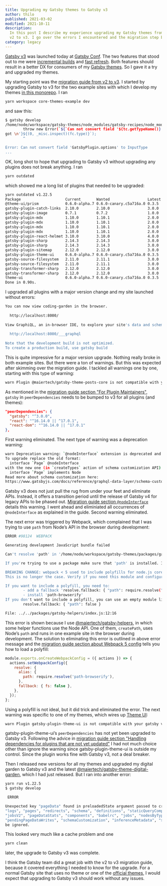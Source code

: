 ```yaml
---
title: Upgrading my Gatsby themes to Gatsby v3
author: thilo
published: 2021-03-02
modified: 2021-10-11
description:
  In this post I describe my experience upgrading my Gatsby themes from Gatsby
  v2 to v3. I go over the errors I encountered and the migration step by step.
category: legacy
---
```


<script context="module">
  export const prerender = true;
</script>

[Gatsby v3](https://www.gatsbyjs.com/docs/reference/release-notes/v3.0/) was
launched today at [Gatsby Conf](https://gatsbyconf.com/). The two features that
stood out to me were
[incremental builds](https://www.gatsbyjs.com/docs/reference/release-notes/v3.0/#incremental-builds-in-oss)
and
[fast refresh](https://www.gatsbyjs.com/docs/reference/release-notes/v3.0/#fast-refresh).
Both features should result in a better DX for consumers of my
[Gatsby themes](https://github.com/maiertech/gatsby-themes). So I gave it a try
and upgraded my themes.

My starting point was the
[migration guide from v2 to v3](https://www.gatsbyjs.com/docs/reference/release-notes/migrating-from-v2-to-v3/).
I started by upgrading Gatsby to v3 for the two example sites with which I
develop my themes
[in this monorepo](https://github.com/maiertech/gatsby-themes). I ran

```bash
yarn workspace core-themes-example dev
```

and saw this:

```bash
$ gatsby develop
/home/node/workspace/gatsby-themes/node_modules/gatsby-recipes/node_modules/graphql-compose/lib/utils/toInputType.js:100
        throw new Error(`${`Can not convert field '${tc.getTypeName()}.${fieldName}' to InputType` + '\nIt should be ObjectType or InterfaceType, but
got \n'}${(0, _misc.inspect)(fc.type)}`);
        ^

Error: Can not convert field 'GatsbyPlugin.options' to InputType
...
```

OK, long shot to hope that upgrading to Gatsby v3 without upgrading any plugins
does not break anything. I ran

```bash
yarn outdated
```

which showed me a long list of plugins that needed to be upgraded:

```bash
yarn outdated v1.22.5
Package                    Current       Wanted                 Latest Workspace                              Package Type    URL
@theme-ui/prism            0.6.0-alpha.7 0.6.0-canary.c5a716a.0 0.3.5  @maiertech/gatsby-theme-theme-ui       dependencies    https://github.com/system-ui/theme-ui#readme
gatsby-plugin-catch-links  2.10.0        2.10.0                 3.0.0  @maiertech/gatsby-theme-theme-ui       dependencies    https://github.com/gatsbyjs/gatsby/tree/master/packages/gatsby-plugin-catch-links#readme
gatsby-plugin-image        0.7.1         0.7.2                  1.0.0  @maiertech/gatsby-theme-digital-garden dependencies    https://github.com/gatsbyjs/gatsby/tree/master/packages/gatsby-plugin-image#readme
gatsby-plugin-mdx          1.10.0        1.10.1                 2.0.0  core-themes-example                    dependencies    https://github.com/gatsbyjs/gatsby/tree/master/packages/gatsby-plugin-mdx#readme
gatsby-plugin-mdx          1.10.0        1.10.1                 2.0.0  @maiertech/gatsby-theme-digital-garden dependencies    https://github.com/gatsbyjs/gatsby/tree/master/packages/gatsby-plugin-mdx#readme
gatsby-plugin-mdx          1.10.0        1.10.1                 2.0.0  @maiertech/gatsby-theme-pages-core     dependencies    https://github.com/gatsbyjs/gatsby/tree/master/packages/gatsby-plugin-mdx#readme
gatsby-plugin-mdx          1.10.0        1.10.1                 2.0.0  @maiertech/gatsby-theme-posts-core     dependencies    https://github.com/gatsbyjs/gatsby/tree/master/packages/gatsby-plugin-mdx#readme
gatsby-plugin-react-helmet 3.10.0        3.10.0                 4.0.0  @maiertech/gatsby-theme-base           dependencies    https://github.com/gatsbyjs/gatsby/tree/master/packages/gatsby-plugin-react-helmet#readme
gatsby-plugin-sharp        2.14.3        2.14.3                 3.0.0  @maiertech/gatsby-theme-pages-core     dependencies    https://github.com/gatsbyjs/gatsby/tree/master/packages/gatsby-plugin-sharp#readme
gatsby-plugin-sharp        2.14.3        2.14.3                 3.0.0  @maiertech/gatsby-theme-posts-core     dependencies    https://github.com/gatsbyjs/gatsby/tree/master/packages/gatsby-plugin-sharp#readme
gatsby-plugin-sitemap      2.12.0        2.12.0                 3.0.0  @maiertech/gatsby-theme-digital-garden dependencies    https://github.com/gatsbyjs/gatsby/tree/master/packages/gatsby-plugin-sitemap#readme
gatsby-plugin-theme-ui     0.6.0-alpha.7 0.6.0-canary.c5a716a.0 0.3.5  @maiertech/gatsby-theme-theme-ui       dependencies    https://github.com/system-ui/theme-ui#readme
gatsby-source-filesystem   2.11.0        2.11.1                 3.0.0  @maiertech/gatsby-theme-pages-core     dependencies    https://github.com/gatsbyjs/gatsby/tree/master/packages/gatsby-source-filesystem#readme
gatsby-source-filesystem   2.11.0        2.11.1                 3.0.0  @maiertech/gatsby-theme-posts-core     dependencies    https://github.com/gatsbyjs/gatsby/tree/master/packages/gatsby-source-filesystem#readme
gatsby-transformer-sharp   2.12.0        2.12.0                 3.0.0  @maiertech/gatsby-theme-pages-core     dependencies    https://github.com/gatsbyjs/gatsby/tree/master/packages/gatsby-transformer-sharp#readme
gatsby-transformer-sharp   2.12.0        2.12.0                 3.0.0  @maiertech/gatsby-theme-posts-core     dependencies    https://github.com/gatsbyjs/gatsby/tree/master/packages/gatsby-transformer-sharp#readme
theme-ui                   0.6.0-alpha.7 0.6.0-canary.c5a716a.0 0.3.5  @maiertech/gatsby-theme-theme-ui       dependencies    https://github.com/system-ui/theme-ui#readme
Done in 0.90s.
```

I upgraded all plugins with a major version change and my site launched without
errors:

```bash
You can now view coding-garden in the browser.
⠀
  http://localhost:8000/
⠀
View GraphiQL, an in-browser IDE, to explore your site's data and schema
⠀
  http://localhost:8000/___graphql
⠀
Note that the development build is not optimized.
To create a production build, use gatsby build
```

This is quite impressive for a major version upgrade. Nothing really broke in
both example sites. But there were a ton of warnings. But this was expected
after skimming over the migration guide. I tackled all warnings one by one,
starting with this type of warning:

```bash
warn Plugin @maiertech/gatsby-theme-posts-core is not compatible with your gatsby version 3.0.0 - It requires gatsby@^2.24.77
```

As mentioned in the
[migration guide section "For Plugin Maintainers"](https://www.gatsbyjs.com/docs/reference/release-notes/migrating-from-v2-to-v3/#for-plugin-maintainers),
`gatsby` in `peerDependencies` needs to be bumped to v3 for all plugins (and
themes):

```json
"peerDependencies": {
  "gatsby": "^3.0.0",
  "react": "^16.14.0 || ^17.0.1",
  "react-dom": "^16.14.0 || ^17.0.1"
},
```

First warning eliminated. The next type of warning was a deprecation warning:

```bash
warn Deprecation warning: `@nodeInterface` extension is deprecated and will be removed in Gatsby v4. Use interface inheritance instead.
To upgrade replace the old format:
  interface `Page` @nodeInterface
with the new one (in `createTypes` action of schema customization API):
  interface `Page` implements Node
Read more about schema customization here:
https://www.gatsbyjs.com/docs/reference/graphql-data-layer/schema-customization/
```

Gatsby v3 does not just pull the rug from under your feet and eliminate APIs.
Instead, it offers a transition period until the release of Gatsby v4 for legacy
APIs to be phased out.
[Migration guide section `@nodeInterface`](https://www.gatsbyjs.com/docs/reference/release-notes/migrating-from-v2-to-v3/#nodeinterface)
details this warning. I went ahead and eliminiated all occurrences of
`@nodeInterface` as explained in the guide. Second warning eliminated.

The next error was triggered by Webpack, which complained that I was trying to
use `path` from Node’s API in the browser during development:

```bash
ERROR #98124  WEBPACK

Generating development JavaScript bundle failed

Can't resolve 'path' in '/home/node/workspace/gatsby-themes/packages/gatsby-helpers'

If you're trying to use a package make sure that 'path' is installed. If you're trying to use a local file make sure that the path is correct.

BREAKING CHANGE: webpack < 5 used to include polyfills for node.js core modules by default.
This is no longer the case. Verify if you need this module and configure a polyfill for it.

If you want to include a polyfill, you need to:
        - add a fallback 'resolve.fallback: { "path": require.resolve("path-browserify") }'
        - install 'path-browserify'
If you don't want to include a polyfill, you can use an empty module like this:
        resolve.fallback: { "path": false }

File: ../../packages/gatsby-helpers/index.js:12:16
```

This error is shown because I use
[@maiertech/gatsby-helpers](https://github.com/maiertech/gatsby-themes/tree/master/packages/gatsby-helpers),
in which some helper functions use the Node API. One of them, `createPath`, uses
Node’s `path` and runs in one example site in the browser during development.
The solution to eliminating this error is outlined in above error message and
the
[migration guide section about Webpack 5 config](https://www.gatsbyjs.com/docs/reference/release-notes/migrating-from-v2-to-v3/#webpack-5-node-configuration-changed-nodefs-nodepath-)
tells you how to load a polyfill:

```js
module.exports.onCreateWebpackConfig = ({ actions }) => {
  actions.setWebpackConfig({
    resolve: {
      alias: {
        path: require.resolve('path-browserify'),
      },
      fallback: { fs: false },
    },
  });
};
```

Using a polyfill is not ideal, but it did trick and eliminated the error. The
next warning was specific to one of my themes, which wires up
[Theme UI](https://theme-ui.com/):

```bash
warn Plugin gatsby-plugin-theme-ui is not compatible with your gatsby version 3.0.0 - It requires gatsby@^2.13.1
```

gatsby-plugin-theme-ui’s `peerDependencies` has not yet been upgraded to Gatsby
v3. Following the advice in
[migration guide section "Handling dependencies for plugins that are not yet updated"](https://www.gatsbyjs.com/docs/reference/release-notes/migrating-from-v2-to-v3/#handling-dependencies-for-plugins-that-are-not-yet-updated)
I had not much choice other than ignore the warning since gatsby-plugin-theme-ui
is outside my control. Since the plugin works fine with Gatsby v3, not a deal
breaker.

Then I released new versions for all my themes and upgraded my digital garden to
Gatsby v3 and the latest
[@maiertech/gatsby-theme-digital-garden](https://github.com/maiertech/gatsby-themes/tree/master/packages/gatsby-theme-digital-garden),
which I had just released. But I ran into another error:

```bash
yarn run v1.22.5
$ gatsby develop

 ERROR

Unexpected key "pageData" found in preloadedState argument passed to createStore. Expected to find one of the known reducer keys instead: "nodes",
"logs", "pages", "redirects", "schema", "definitions", "staticQueryComponents", "status", "webpack", "webpackCompilationHash", "config", "lastAction",
"jobsV2", "pageDataStats", "components", "babelrc", "jobs", "nodesByType", "program", "resolvedNodesCache", "nodesTouched", "flattenedPlugins",
"pendingPageDataWrites", "schemaCustomization", "inferenceMetadata", "staticQueriesByTemplate", "queries", "visitedPages", "html". Unexpected keys will
be ignored.
```

This looked very much like a cache problem and one

```bash
yarn clean
```

later, the upgrade to Gatsby v3 was complete.

I think the Gatsby team did a great job with the v2 to v3 migration guide,
because it covered everything I needed to know for the upgrade. For a normal
Gatsby site that uses no theme or one of the
[official themes](https://github.com/gatsbyjs/themes), I would expect that
upgrading to Gatsby v3 should work without any issues.
